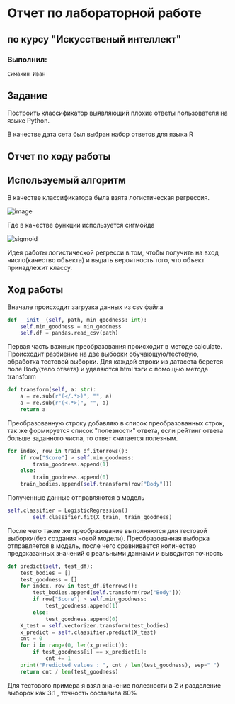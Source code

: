 # Отчет по лабораторной работе
## по курсу "Искусственый интеллект"

### Выполнил:
    Симахин Иван
## Задание

Построить классификатор выявляющий плохие
ответы пользователя на языке Python.

В качестве дата сета был выбран набор ответов для языка R

## Отчет по ходу работы

## Используемый алгоритм
В качестве классификатора была взята логистическая регрессия.

![image](Logistic-curve.png)

Где в качестве функции используется сигмойда

![sigmoid](sigmoid.svg)

Идея работы логистической регресси в том, чтобы получить на вход число(качество объекта)
и выдать вероятность того, что объект принадлежит классу.

## Ход работы

Вначале происходит загрузка данных из csv файла
```python
def __init__(self, path, min_goodness: int):
    self.min_goodness = min_goodness
    self.df = pandas.read_csv(path)
```

Первая часть важных преобразования происходит в методе calculate.
Происходит разбиение на две выборки обучающую/тестовую, обработка тестовой выборки.
Для каждой строки из датасета берется поле Body(тело ответа) и удаляются html тэги с помощью
метода transform
```python 
def transform(self, a: str):
    a = re.sub(r"(</.*>)", "", a)
    a = re.sub(r"(<.*>)", "", a)
    return a
```

Преобразованную строку добавляю в список преобразованных строк, так же формируется список
"полезности" ответа, если рейтинг ответа больше заданного числа, то ответ считается полезным.

```python
for index, row in train_df.iterrows():
    if row["Score"] > self.min_goodness:
        train_goodness.append(1)
    else:
        train_goodness.append(0)
    train_bodies.append(self.transform(row["Body"]))
```

Полученные данные отправляются в модель 

```python
self.classifier = LogisticRegression()
        self.classifier.fit(X_train, train_goodness)
```

После чего такие же преобразование выполняются для тестовой выборки(без создания новой модели).
Преобразованная выборка отправляется в модель, после чего сравнивается количество предсказанных значений
с реальными даннами и выводится точность
```python
def predict(self, test_df):
    test_bodies = []
    test_goodness = []
    for index, row in test_df.iterrows():
        test_bodies.append(self.transform(row["Body"]))
        if row["Score"] > self.min_goodness:
            test_goodness.append(1)
        else:
            test_goodness.append(0)
    X_test = self.vectorizer.transform(test_bodies)
    x_predict = self.classifier.predict(X_test)
    cnt = 0
    for i in range(0, len(x_predict)):
        if test_goodness[i] == x_predict[i]:
            cnt += 1
    print("Predicted values : ", cnt / len(test_goodness), sep=" ")
    return cnt / len(test_goodness)
```

Для тестового примера я взял значение полезности в 2 и разделение выборок как 3:1 , точность составила
80%